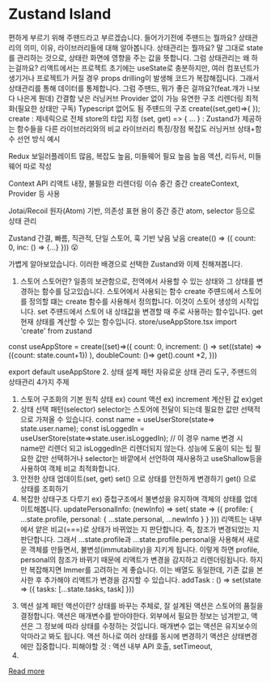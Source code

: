 # Zustand Island

편하게 부르기 위해 주땐드라고 부르겠습니다.
들어가기전에
주땐드는 뭘까요?
상태관리의 의미, 이유, 라이브러리들에 대해 알아봅니다.
상태관리는 뭘까요?
말 그대로 state를 관리하는 것으로, 상태란 화면에 영향을 주는 값을 뜻합니다.
그럼 상태관리는 왜 하는걸까요?
리액트에서는 프로젝트 초기에는 useState로 충분하지만, 여러 컴포넌트가 생기거나 프로젝트가 커질 경우 props drilling이 발생해 코드가 복잡해집니다. 그래서 상태관리를 통해 데이터를 통제합니다.
그럼 주땐드, 뭐가 좋은 걸까요?(feat.걔가 나보다 나은게 뭔데)
간결함
낮은 러닝커브
Provider 없이 가능
유연한 구조
리렌더링 최적화(필요한 상태만 구독)
Typescript 없어도 됨
주떈드의 구조
create((set,get)=>{
  });
create : 제네릭으로 전체 store의 타입 지정
(set, get) => { ... } : Zustand가 제공하는 함수들을 
다른 라이브러리와의 비교
라이브러리
특징/장점
복잡도
러닝커브
상태+함수 선언 방식 예시



Redux
보일러플레이트 많음, 복잡도 높음, 미들웨어 필요
높음
높음
액션, 리듀서, 미들웨어 따로 작성


Context API
리액트 내장, 불필요한 리렌더링 이슈
중간
중간
createContext, Provider 등 사용


Jotai/Recoil
원자(Atom) 기반, 의존성 표현 용이
중간
중간
atom, selector 등으로 상태 관리


Zustand
간결, 빠름, 직관적, 단일 스토어, 훅 기반
낮음
낮음
create(() => ({ count: 0, inc: () => {...} })) 😮


가볍게 알아보았습니다.
이러한 배경으로 선택한 Zustand와 이제 친해져봅니다.
1. 스토어
스토어란?
일종의 보관함으로, 전역에서 사용할 수 있는 상태와 그 상태를 변경하는 함수를 담고있습니다.
스토어에서 사용되는 함수
create 주떈드에서 스토어를 정의할 떄는 create 함수를 사용해서 정의합니다. 이것이 스토어 생성의 시작입니다.
set 주떈드에서 스토어 내 상태값을 변경할 때 주로 사용하는 함수입니다.
get 현재 상태를 계산할 수 있는 함수입니다.
store/useAppStore.tsx
import 'create' from zustand 

const useAppStore = create((set)=>({
    count: 0,
      increment: () => set((state) =>({count: state.count+1}) ),
      doubleCount: ()=> get().count *2,
}))

export default useAppStore
2. 상태 설계 패턴
자유로운 상태 관리 도구, 주땐드의 상태관리 4가지 주제
1) 스토어 구조화의 기본 원칙
상태  ex) count
액션 ex) increment
계산된 값 ex)get
2) 상태 선택 패턴(selector)
selector는 스토어에 전달이 되는데 필요한 값만 선택적으로 가져올 수 있습니다.
const name = useUserStore(state=> state.user.name);
const isLoggedIn = useUserStore(state=>state.user.isLoggedIn);
// 이 경우 name 변경 시 name만 리렌더 되고 isLoggedIn은 리렌더되지 않는다.
성능에 도움이 되는 팁 
필요한 값만 선택하거나 selector는 바깥에서 선언하여 재사용하고 useShallow등을 사용하여 객체 비교 최적화합니다.
3) 안전한 상태 업데이트(set, get)
set() 으로 상태를 안전하게 변경하기
get() 으로 상태를 조회하기
4) 복잡한 상태구조 다루기
ex) 중첩구조에서 불변성을 유지하며 객체의 상태를 업데이트해봅니다.
updatePersonalInfo: (newInfo) => set( state => ({
  profile: {
    ...state.profile,
    personal: {
        ...state.personal,
          ...newInfo
    }
  }
}))
리액트는 내부에서 얕은 비교(===)로 상태가 바뀌었는 지 판단합니다. 
즉, 참조가 변경되었는 지 판단합니다.
그래서 ...state.profile과 ...state.profile.personal을 사용해서 새로운 객체를 만들면서,
불변성(immutability)을 지키게 됩니다.
이렇게 하면 profile, personal의 참조가 바뀌기 때문에 리액트가 변경을 감지하고 리렌더링됩니다.
하지만 복잡해지면 Immer를 고려하는 게 좋습니다.
이는 배열도 동일한데, 기존 값을 본사한 후 추가해야 리액트가 변경을 감지할 수 있습니다.
addTask : () => set(state => ({
  tasks: [...state.tasks, task]
}))
3. 액션 설계 패턴
액션이란?
상태를 바꾸는 주체로, 잘 설계된 액션은 스토어의 품질을 결정합니다.
액션은 매개변수를 받아야한다.
외부에서 필요한 정보는 넘겨받고, 액션은 그 정보에 따라 상태를 수정하는 것입니다.
매개변수 없는 액션은 유지보수의 악마라고 봐도 됩니다.
액션 하나로 여러 상태를 동시에 변경하기
액션은 상태변경에만 집중합니다.
피해야할 것 : 액션 내부 API 호출, setTimeout, 
4.

[Read more](https://velog.io/@deepsea/Zustand-Island)